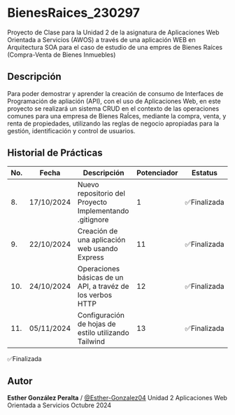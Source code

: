 # BienesRaices_230297
Proyecto de Clase para la Unidad 2 de la asignatura de Aplicaciones Web Orientada a Servicios (AWOS) a través de una aplicación WEB en Arquitectura SOA para el caso de estudio de una empres de Bienes Raíces (Compra-Venta de Bienes Inmuebles)

## Descripción 

Para poder demostrar y aprender la creación de consumo de Interfaces de Programación de apliación (API), con el uso de Aplicaciones Web, en este proyecto se realizará un sistema CRUD  en el contexto de las operaciones comunes para una empresa de Bienes RaÍces, mediante la compra, venta, y renta de propiedades, utilizando las reglas de negocio apropiadas para la gestión, identificación y control de usuarios.

## Historial de Prácticas
|No.|Fecha|Descripción|Potenciador|Estatus|
|--|--|--|--|--|
|8.|17/10/2024|Nuevo repositorio del Proyecto Implementando .gitignore|1|✅Finalizada|
|9.|22/10/2024|Creación de una aplicación web usando Express|11|✅Finalizada|
|10.|24/10/2024|Operaciones básicas de un API, a travéz de los verbos HTTP|12|✅Finalizada|
|11.|05/11/2024|Configuración de hojas de estilo utilizando Tailwind|13|✅Finalizada|

✅Finalizada

## Autor

**Esther González Peralta** / [@Esther-Gonzalez04](https://github.com/Esther-Gonzalez04)
Unidad 2
Aplicaciones Web Orientada a Servicios
Octubre 2024